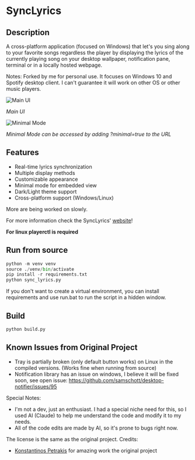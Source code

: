 # SyncLyrics

## Description

A cross-platform application (focused on Windows) that let's you sing along to your favorite songs regardless the player by displaying the lyrics of the currently playing song on your desktop wallpaper, notification pane, terminal or in a locally hosted webpage.

Notes: Forked by me for personal use. It focuses on Windows 10 and Spotify desktop client. I can't guarantee it will work on other OS or other music players.

![Main UI](<SyncLyrics Main UI.png>)

_Main UI_

![Minimal Mode](<Minimal Mode.png>) 

_Minimal Mode can be accessed by adding ?minimal=true to the URL_

## Features
- Real-time lyrics synchronization
- Multiple display methods
- Customizable appearance
- Minimal mode for embedded view
- Dark/Light theme support
- Cross-platform support (Windows/Linux)

More are being worked on slowly. 

For more information check the SyncLyrics' [website](https://konstantinospetrakis.github.io/SyncLyrics/)!

**For linux playerctl is required**

## Run from source
```python
python -m venv venv
source ./venv/bin/activate
pip install -r requirements.txt
python sync_lyrics.py
```

If you don't want to create a virtual environment, you can install requirements and use run.bat to run the script in a hidden window. 

## Build
```python
python build.py 
```

## Known Issues from Original Project
* Tray is partially broken (only default button works) on Linux in the compiled versions. (Works fine when running from source)
* Notification library has an issue on windows, I believe it will be fixed soon, see open issue: 
https://github.com/samschott/desktop-notifier/issues/95

Special Notes:

- I'm not a dev, just an enthusiast. I had a special niche need for this, so I used AI (Claude) to help me understand the code and modify it to my needs.
- All of the code edits are made by AI, so it's prone to bugs right now. 

The license is the same as the original project.
Credits: 
* [Konstantinos Petrakis](https://github.com/konstantinospetrakis) for amazing work the original project
